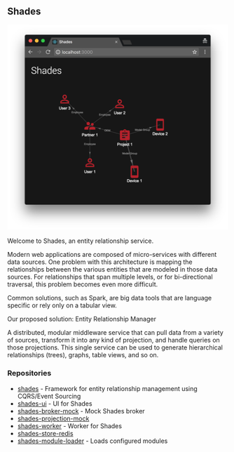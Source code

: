 
## Shades

<img src="./assets/ui-demo.png">

Welcome to Shades, an entity relationship service.

Modern web applications are composed of micro-services with different data sources. One problem with this architecture is mapping the relationships between the various entities that are modeled in those data sources. For relationships that span multiple levels, or for bi-directional traversal, this problem becomes even more difficult.

Common solutions, such as Spark, are big data tools that are language specific or rely only on a tabular view.
 
Our proposed solution: Entity Relationship Manager

A distributed, modular middleware service that can pull data from a variety of sources, transform it into any kind of projection, and handle queries on those projections. This single service can be used to generate hierarchical relationships (trees), graphs, table views, and so on.

### Repositories

* [shades](https://github.com/shades-io/shades) - Framework for entity relationship management using CQRS/Event Sourcing
* [shades-ui](https://github.com/shades-io/shades-ui) - UI for Shades
* [shades-broker-mock](https://github.com/shades-io/shades-broker-mock) - Mock Shades broker
* [shades-projection-mock](https://github.com/shades-io/shades-projection-mock)
* [shades-worker](https://github.com/shades-io/shades-worker) - Worker for Shades
* [shades-store-redis](https://github.com/shades-io/shades-store-redis)
* [shades-module-loader](https://github.com/shades-io/shades-module-loader) - Loads configured modules
